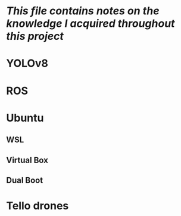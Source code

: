 # *This file contains notes on the knowledge I acquired throughout this project*
# YOLOv8

# ROS

# Ubuntu
## WSL

## Virtual Box

## Dual Boot


# Tello drones

